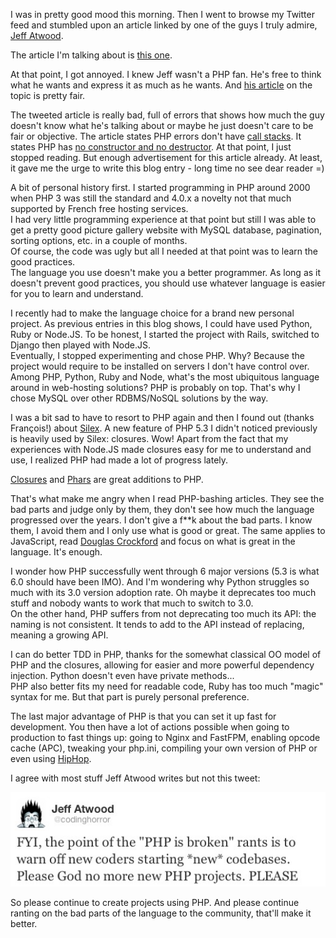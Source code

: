 I was in pretty good mood this morning. Then I went to browse my Twitter feed and stumbled upon an article linked by one of the guys I truly admire, [Jeff Atwood](http://www.codinghorror.com/).

The article I'm talking about is [this one](http://me.veekun.com/blog/2012/04/09/php-a-fractal-of-bad-design/).

At that point, I got annoyed. I knew Jeff wasn't a PHP fan. He's free to think what he wants and express it as much as he wants. And [his article](http://www.codinghorror.com/blog/2008/05/php-sucks-but-it-doesnt-matter.html) on the topic is pretty fair.

The tweeted article is really bad, full of errors that shows how much the guy doesn't know what he's talking about or maybe he just doesn't care to be fair or objective. The article states PHP errors don't have [call stacks](http://php.net/manual/en/exception.gettraceasstring.php). It states PHP has [no constructor and no destructor](http://php.net/manual/en/language.oop5.decon.php). At that point, I just stopped reading. But enough advertisement for this article already. At least, it gave me the urge to write this blog entry - long time no see dear reader =)

A bit of personal history first. I started programming in PHP around 2000 when PHP 3 was still the standard and 4.0.x a novelty not that much supported by French free hosting services.  
I had very little programming experience at that point but still I was able to get a pretty good picture gallery website with MySQL database, pagination, sorting options, etc. in a couple of months.  
Of course, the code was ugly but all I needed at that point was to learn the good practices.  
The language you use doesn't make you a better programmer. As long as it doesn't prevent good practices, you should use whatever language is easier for you to learn and understand.

I recently had to make the language choice for a brand new personal project. As previous entries in this blog shows, I could have used Python, Ruby or Node.JS. To be honest, I started the project with Rails, switched to Django then played with Node.JS.  
Eventually, I stopped experimenting and chose PHP. Why? Because the project would require to be installed on servers I don't have control over. Among PHP, Python, Ruby and Node, what's the most ubiquitous language around in web-hosting solutions? PHP is probably on top. That's why I chose MySQL over other RDBMS/NoSQL solutions by the way.

I was a bit sad to have to resort to PHP again and then I found out (thanks François!) about [Silex](http://silex.sensiolabs.org/). A new feature of PHP 5.3 I didn't noticed previously is heavily used by Silex: closures. Wow! Apart from the fact that my experiences with Node.JS made closures easy for me to understand and use, I realized PHP had made a lot of progress lately.

[Closures](http://php.net/manual/en/class.closure.php) and [Phars](http://www.php.net/manual/en/intro.phar.php) are great additions to PHP.

That's what make me angry when I read PHP-bashing articles. They see the bad parts and judge only by them, they don't see how much the language progressed over the years. I don't give a f**k about the bad parts. I know them, I avoid them and I only use what is good or great. The same applies to JavaScript, read [Douglas Crockford](http://www.amazon.com/JavaScript-Good-Parts-Douglas-Crockford/dp/0596517742) and focus on what is great in the language. It's enough.

I wonder how PHP successfully went through 6 major versions (5.3 is what 6.0 should have been IMO). And I'm wondering why Python struggles so much with its 3.0 version adoption rate. Oh maybe it deprecates too much stuff and nobody wants to work that much to switch to 3.0.  
On the other hand, PHP suffers from not deprecating too much its API: the naming is not consistent. It tends to add to the API instead of replacing, meaning a growing API.

I can do better TDD in PHP, thanks for the somewhat classical OO model of PHP and the closures, allowing for easier and more powerful dependency injection. Python doesn't even have private methods...  
PHP also better fits my need for readable code, Ruby has too much "magic" syntax for me. But that part is purely personal preference.

The last major advantage of PHP is that you can set it up fast for development. You then have a lot of actions possible when going to production to fast things up: going to Nginx and FastFPM, enabling opcode cache (APC), tweaking your php.ini, compiling your own version of PHP or even using [HipHop](https://github.com/facebook/hiphop-php/).

I agree with most stuff Jeff Atwood writes but not this tweet:

![image](/posts/img/2012-04-10-good-and-bad-languages/jeff_atwood_tweet.png.jpg)

So please continue to create projects using PHP. And please continue ranting on the bad parts of the language to the community, that'll make it better.

